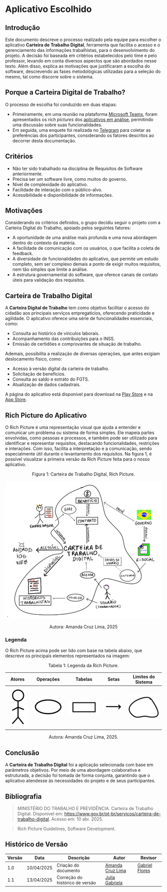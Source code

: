 # Aplicativo Escolhido

## Introdução

Este documento descreve o processo realizado pela equipe para escolher o aplicativo **Carteira de Trabalho Digital**, ferramenta que facilita o acesso e o gerenciamento das informações trabalhistas, para o desenvolvimento do projeto. A decisão foi baseada em critérios estabelecidos pelo time e pelo professor, levando em conta diversos aspectos que são abordados nesse texto. Além disso, explica as motivações que justificaram a escolha do software, descrevendo as fases metodológicas utilizadas para a seleção do mesmo, tal como discorre sobre o sistema.

## Porque a Carteira Digital de Trabalho? 
O processo de escolha foi conduzido em duas etapas:
- Primeiramente, em uma reunião na plataforma [Microsoft Teams](https://teams.microsoft.com), foram apresentados os *rich pictures* dos [aplicativos em análise](), permitindo uma discussão sobre suas funcionalidades. 
- Em seguida, uma enquete foi realizada no [Telegram](https://telegram.org/) para coletar as preferências dos participantes, considerando os fatores descritos ao decorrer desta documentação.

## Critérios
* Não ter sido trabalhado na disciplina de Requisitos de Software anteriormente.
* Precisa ser um software livre, como muitos do governo.
* Nível de complexidade do aplicativo.
* Facilidade de interação com o público-alvo.
* Acessibilidade e disponibilidade de informações.

## Motivações 
Considerando os critérios definidos, o grupo decidiu seguir o projeto com a Carteira Digital do Trabalho, apoiado pelos seguintes fatores:
* A oportunidade de uma análise mais profunda e uma nova abordagem dentro do contexto da matéria.
* A facilidade de comunicação com os usuários, o que facilita a coleta de feedback.
* A diversidade de funcionalidades do aplicativo, que permite um estudo completo, sem ser complexo demais a ponto de exigir muitos requisitos, nem tão simples que limite a análise.
* A estrutura governamental do software, que oferece canais de contato úteis para validação dos requisitos.

## Carteira de Trabalho Digital
A **Carteira Digital de Trabalho** tem como objetivo facilitar o acesso do cidadão aos principais serviços empregatícios, oferecendo praticidade e agilidade. O aplicativo oferece uma série de funcionalidades essenciais, como:
* Consulta ao histórico de vínculos laborais.
* Acompanhamento das contribuições para o INSS.
* Emissão de certidões e comprovantes de situação de trabalho.

Ademais, possibilita a realização de diversas operações, que antes exigiam deslocamento físico, como:
* Acesso à versão digital da carteira de trabalho.
* Solicitação de benefícios.
* Consulta ao saldo e extrato do FGTS.
* Atualização de dados cadastrais.

A página do aplicativo está disponível para download na [Play Store](https://play.google.com/store/apps/details?id=br.gov.dataprev.carteiradigital&hl=pt_BR) e na [App Store](https://apps.apple.com/br/app/carteira-de-trabalho-digital/id1295257499).

## Rich Picture do Aplicativo
O Rich Picture é uma representação visual que ajuda a entender e comunicar um problema ou sistema de forma simples. Ele mapeia partes envolvidas, como pessoas e processos, e também pode ser utilizado para identificar e representar requisitos, destacando funcionalidades, restrições e interações. Com isso, facilita a interpretação e a comunicação, sendo especialmente útil durante o levantamento dos requisitos. Na figura 1, é possível visualizar a primeira versão da Rich Picture feita para o nosso aplicativo.

<p align="center">
    Figura 1: Carteira de Trabalho Digital, Rich Picture.
</p>

![RichPicture-V1](../assets/rp-v1-app-escolhido.png)

<p align="center">
    Autora: Amanda Cruz Lima, 2025
</p>

### Legenda
O Rich Picture acima pode ser lido com base na tabela abaixo, que descreve os principais elementos representados na imagem:
<p align="center">
    Tabela 1: Legenda da Rich Picture.
</p>

| Atores | Operações | Tabelas | Setas | Limites do Sistema |
|--------|-----------|---------|-------|--------------------|
|![](../assets/rp-v1-actors.png)|![](../assets/rp-v1-operations.png)|![](../assets/rp-v1-tables.png)|![](../assets/rp-v1-arrows.png)|![](../assets/rp-v1-boundary.png)|

<p align="center">
    Autora: Amanda Cruz Lima, 2025.
</p>

## Conclusão
A **Carteira de Trabalho Digital** foi a aplicação selecionada com base em parâmetros objetivos. Por meio de uma abordagem colaborativa e estruturada, a decisão foi tomada de forma conjunta, garantindo que o aplicativo atendesse às necessidades do projeto e de seus participantes.

## Bibliografia
>MINISTÉRIO DO TRABALHO E PREVIDÊNCIA. Carteira de Trabalho Digital. Disponível em: https://www.gov.br/pt-br/servicos/carteira-de-trabalho-digital. Acesso em: 10 abr. 2025.

> Rich Picture Guidelines, Software Development.

## Histórico de Versão
| Versão | Data       | Descrição                   | Autor             | Revisor         |
|--------|------------|-----------------------------|-------------------|-----------------|
| 1.0    | 10/04/2025 | Criação do documento        | [Amanda Cruz Lima](https://github.com/mandicrz) |  [Gabriel Flores](https://github.com/Gabrielfcoelho) |
| 1.1    | 13/04/2025 | Correção do histórico de versão        | [Julia Gabriela](https://github.com/JuliaGabP) | |
